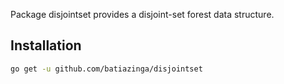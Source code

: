 Package disjointset provides a disjoint-set forest data structure.

## Installation

```bash
go get -u github.com/batiazinga/disjointset
```


